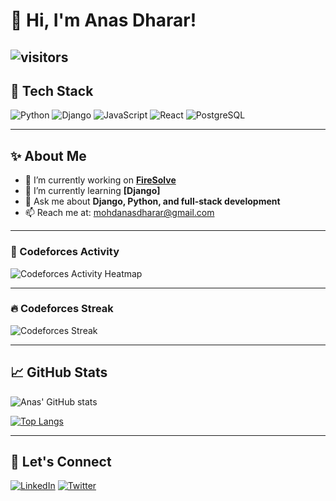 # 👋 Hi, I'm Anas Dharar!

![visitors](https://komarev.com/ghpvc/?username=anasdharar&color=blue&style=flat-square)
---

## 🚀 Tech Stack

![Python](https://img.shields.io/badge/-Python-333333?style=flat&logo=python)
![Django](https://img.shields.io/badge/-Django-092E20?style=flat&logo=django&logoColor=white)
![JavaScript](https://img.shields.io/badge/-JavaScript-F7DF1E?style=flat&logo=javascript&logoColor=black)
![React](https://img.shields.io/badge/-React-61DAFB?style=flat&logo=react&logoColor=black)
![PostgreSQL](https://img.shields.io/badge/-PostgreSQL-336791?style=flat&logo=postgresql&logoColor=white)

---

## ✨ About Me

- 🔭 I’m currently working on **[FireSolve](https://github.com/AnasDharar/FireSolve)**
- 🌱 I’m currently learning **[Django]**
- 💬 Ask me about **Django, Python, and full-stack development**
- 📫 Reach me at: [mohdanasdharar@gmail.com](mailto:mohdanasdharar@gmail.com)
---
### 🧠 Codeforces Activity
![Codeforces Activity Heatmap](https://cf-heatmap.vercel.app/api/salaarsenpai)

---
### 🔥 Codeforces Streak

![Codeforces Streak](https://streaker.vercel.app/api?handle=salaarsenpai)

---
## 📈 GitHub Stats

![Anas' GitHub stats](https://github-readme-stats.vercel.app/api?username=anasdharar&show_icons=true&theme=radical)

[![Top Langs](https://github-readme-stats.vercel.app/api/top-langs/?username=anasdharar&layout=compact&theme=radical)](https://github.com/anasdharar)

---

## 🔗 Let's Connect

[![LinkedIn](https://img.shields.io/badge/LinkedIn-Connect-blue?style=flat&logo=linkedin)](https://linkedin.com/in/anasdharar)
[![Twitter](https://img.shields.io/badge/Twitter-Follow-blue?style=flat&logo=twitter)](https://twitter.com/anasdharar)
